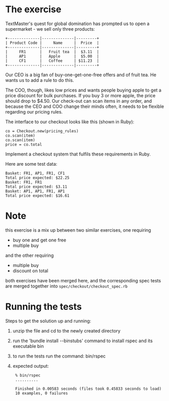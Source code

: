 # The exercise

TextMaster's quest for global domination has prompted us to open a supermarket - we sell only three products:

    +--------------|--------------|---------+
    | Product Code |     Name     |  Price  |
    +--------------|--------------|---------+
    |     FR1      |   Fruit tea  |  $3.11  |
    |     AP1      |   Apple      |  $5.00  |
    |     CF1      |   Coffee     | $11.23  |
    +--------------|--------------|---------+
Our CEO is a big fan of buy-one-get-one-free offers and of fruit tea. He wants us to add a rule to do this.

The COO, though, likes low prices and wants people buying apple to get a price discount for bulk purchases. If you buy 3 or more apple, the price should drop to $4.50. Our check-out can scan items in any order, and because the CEO and COO change their minds often, it needs to be flexible regarding our pricing rules.

The interface to our checkout looks like this (shown in Ruby):

    co = Checkout.new(pricing_rules)
    co.scan(item)
    co.scan(item)
    price = co.total

Implement a checkout system that fulfils these requirements in Ruby.

Here are some test data:

    Basket: FR1, AP1, FR1, CF1
    Total price expected: $22.25
    Basket: FR1, FR1
    Total price expected: $3.11
    Basket: AP1, AP1, FR1, AP1
    Total price expected: $16.61

# Note

this exercise is a mix up between two similar exercises, one requiring 

- buy one and get one free
- multiple buy

and the other requiring 

- multiple buy 
- discount on total 

both exercises have been merged here, and the corresponding spec tests are merged together into `spec/checkout/checkout_spec.rb`

# Running the tests

Steps to get the solution up and running:

1. unzip the file and cd to the newly created directory
2. run the 'bundle install --binstubs' command to install rspec and its executable bin
3. to run the tests run the command: 
    bin/rspec
4. expected output: 

        % bin/rspec
        ..........

        Finished in 0.00583 seconds (files took 0.45833 seconds to load)
        10 examples, 0 failures

